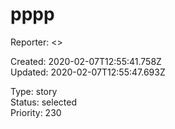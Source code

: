 # pppp

Reporter:  <>  

Created: 2020-02-07T12:55:41.758Z  
Updated: 2020-02-07T12:55:47.693Z

Type: story  
Status: selected  
Priority: 230
